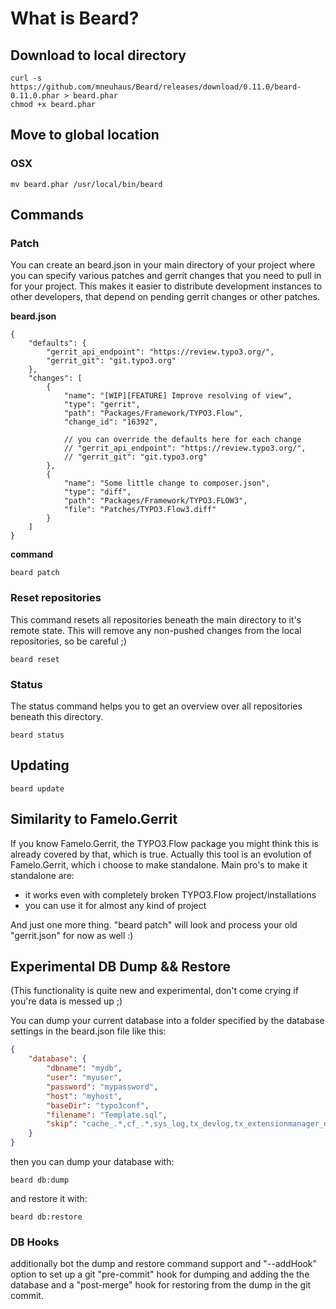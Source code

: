 # What is Beard?

## Download to local directory
```
curl -s https://github.com/mneuhaus/Beard/releases/download/0.11.0/beard-0.11.0.phar > beard.phar
chmod +x beard.phar
```

## Move to global location

### OSX
```
mv beard.phar /usr/local/bin/beard
```

## Commands

### Patch

You can create an beard.json in your main directory of your project
where you can specify various patches and gerrit changes that you
need to pull in for your project. This makes it easier to distribute
development instances to other developers, that depend on pending
gerrit changes or other patches.

**beard.json**
```
{
    "defaults": {
        "gerrit_api_endpoint": "https://review.typo3.org/",
        "gerrit_git": "git.typo3.org"
    },
    "changes": [
        {
            "name": "[WIP][FEATURE] Improve resolving of view",
            "type": "gerrit",
            "path": "Packages/Framework/TYPO3.Flow",
            "change_id": "16392",

            // you can override the defaults here for each change
        	// "gerrit_api_endpoint": "https://review.typo3.org/",
        	// "gerrit_git": "git.typo3.org"
        },
        {
            "name": "Some little change to composer.json",
            "type": "diff",
            "path": "Packages/Framework/TYPO3.FLOW3",
            "file": "Patches/TYPO3.Flow3.diff"
        }
    ]
}
```

**command**
```
beard patch
```

### Reset repositories

This command resets all repositories beneath the main directory to it's remote state.
This will remove any non-pushed changes from the local repositories, so be careful ;)

```
beard reset
```

### Status

The status command helps you to get an overview over all repositories beneath this directory.

```
beard status
```

## Updating

```
beard update
```

## Similarity to Famelo.Gerrit

If you know Famelo.Gerrit, the TYPO3.Flow package you might think this is already covered by that,
which is true. Actually this tool is an evolution of Famelo.Gerrit, which i choose to make standalone.
Main pro's to make it standalone are:
- it works even with completely broken TYPO3.Flow project/installations
- you can use it for almost any kind of project

And just one more thing. "beard patch" will look and process your old "gerrit.json" for now as well :)

## Experimental DB Dump && Restore

(This functionality is quite new and experimental, don't come crying if you're data
is messed up ;)

You can dump your current database into a folder specified by the database settings
in the beard.json file like this:

```json
{
    "database": {
        "dbname": "mydb",
        "user": "myuser",
        "password": "mypassword",
        "host": "myhost",
        "baseDir": "typo3conf",
        "filename": "Template.sql",
        "skip": "cache_.*,cf_.*,sys_log,tx_devlog,tx_extensionmanager_domain_model_extension"
    }
}
```

then you can dump your database with:

```
beard db:dump
```

and restore it with:

```
beard db:restore
```

### DB Hooks

additionally bot the dump and restore command support and "--addHook" option
to set up a git "pre-commit" hook for dumping and adding the the database and
a "post-merge" hook for restoring from the dump in the git commit.
